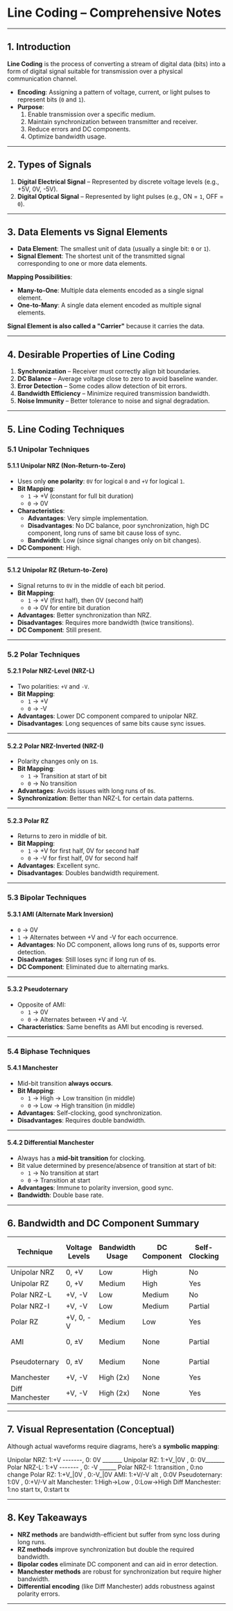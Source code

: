 # Line Coding – Comprehensive Notes

---

## 1. Introduction

**Line Coding** is the process of converting a stream of digital data (bits) into a form of digital signal suitable for transmission over a physical communication channel.

- **Encoding**: Assigning a pattern of voltage, current, or light pulses to represent bits (`0` and `1`).
- **Purpose**:
  1. Enable transmission over a specific medium.
  2. Maintain synchronization between transmitter and receiver.
  3. Reduce errors and DC components.
  4. Optimize bandwidth usage.

---

## 2. Types of Signals

1. **Digital Electrical Signal** – Represented by discrete voltage levels (e.g., +5V, 0V, -5V).
2. **Digital Optical Signal** – Represented by light pulses (e.g., ON = `1`, OFF = `0`).

---

## 3. Data Elements vs Signal Elements

- **Data Element**: The smallest unit of data (usually a single bit: `0` or `1`).
- **Signal Element**: The shortest unit of the transmitted signal corresponding to one or more data elements.

**Mapping Possibilities**:
- **Many-to-One**: Multiple data elements encoded as a single signal element.
- **One-to-Many**: A single data element encoded as multiple signal elements.

**Signal Element is also called a "Carrier"** because it carries the data.

---

## 4. Desirable Properties of Line Coding

1. **Synchronization** – Receiver must correctly align bit boundaries.
2. **DC Balance** – Average voltage close to zero to avoid baseline wander.
3. **Error Detection** – Some codes allow detection of bit errors.
4. **Bandwidth Efficiency** – Minimize required transmission bandwidth.
5. **Noise Immunity** – Better tolerance to noise and signal degradation.

---

## 5. Line Coding Techniques

### 5.1 Unipolar Techniques

#### 5.1.1 Unipolar NRZ (Non-Return-to-Zero)
- Uses only **one polarity**: `0V` for logical `0` and `+V` for logical `1`.
- **Bit Mapping**:
  - `1` → +V (constant for full bit duration)
  - `0` → 0V
- **Characteristics**:
  - **Advantages**: Very simple implementation.
  - **Disadvantages**: No DC balance, poor synchronization, high DC component, long runs of same bit cause loss of sync.
  - **Bandwidth**: Low (since signal changes only on bit changes).
- **DC Component**: High.

---

#### 5.1.2 Unipolar RZ (Return-to-Zero)
- Signal returns to `0V` in the middle of each bit period.
- **Bit Mapping**:
  - `1` → +V (first half), then 0V (second half)
  - `0` → 0V for entire bit duration
- **Advantages**: Better synchronization than NRZ.
- **Disadvantages**: Requires more bandwidth (twice transitions).
- **DC Component**: Still present.

---

### 5.2 Polar Techniques

#### 5.2.1 Polar NRZ-Level (NRZ-L)
- Two polarities: `+V` and `-V`.
- **Bit Mapping**:
  - `1` → +V
  - `0` → -V
- **Advantages**: Lower DC component compared to unipolar NRZ.
- **Disadvantages**: Long sequences of same bits cause sync issues.

---

#### 5.2.2 Polar NRZ-Inverted (NRZ-I)
- Polarity changes only on `1`s.
- **Bit Mapping**:
  - `1` → Transition at start of bit
  - `0` → No transition
- **Advantages**: Avoids issues with long runs of `0`s.
- **Synchronization**: Better than NRZ-L for certain data patterns.

---

#### 5.2.3 Polar RZ
- Returns to zero in middle of bit.
- **Bit Mapping**:
  - `1` → +V for first half, 0V for second half
  - `0` → -V for first half, 0V for second half
- **Advantages**: Excellent sync.
- **Disadvantages**: Doubles bandwidth requirement.

---

### 5.3 Bipolar Techniques

#### 5.3.1 AMI (Alternate Mark Inversion)
- `0` → 0V
- `1` → Alternates between +V and -V for each occurrence.
- **Advantages**: No DC component, allows long runs of `0`s, supports error detection.
- **Disadvantages**: Still loses sync if long run of `0`s.
- **DC Component**: Eliminated due to alternating marks.

---

#### 5.3.2 Pseudoternary
- Opposite of AMI:
  - `1` → 0V
  - `0` → Alternates between +V and -V.
- **Characteristics**: Same benefits as AMI but encoding is reversed.

---

### 5.4 Biphase Techniques

#### 5.4.1 Manchester
- Mid-bit transition **always occurs**.
- **Bit Mapping**:
  - `1` → High → Low transition (in middle)
  - `0` → Low → High transition (in middle)
- **Advantages**: Self-clocking, good synchronization.
- **Disadvantages**: Requires double bandwidth.

---

#### 5.4.2 Differential Manchester
- Always has a **mid-bit transition** for clocking.
- Bit value determined by presence/absence of transition at start of bit:
  - `1` → No transition at start
  - `0` → Transition at start
- **Advantages**: Immune to polarity inversion, good sync.
- **Bandwidth**: Double base rate.

---

## 6. Bandwidth and DC Component Summary

| Technique          | Voltage Levels | Bandwidth Usage   | DC Component | Self-Clocking | Long Run Problem |
|--------------------|----------------|-------------------|--------------|---------------|------------------|
| Unipolar NRZ       | 0, +V          | Low               | High         | No            | Yes              |
| Unipolar RZ        | 0, +V          | Medium            | High         | Yes           | Less             |
| Polar NRZ-L        | +V, -V         | Low               | Medium       | No            | Yes              |
| Polar NRZ-I        | +V, -V         | Low               | Medium       | Partial       | Less             |
| Polar RZ           | +V, 0, -V      | Medium            | Low          | Yes           | No               |
| AMI                | 0, ±V          | Medium            | None         | Partial       | Long zeros       |
| Pseudoternary      | 0, ±V          | Medium            | None         | Partial       | Long ones        |
| Manchester         | +V, -V         | High (2x)         | None         | Yes           | No               |
| Diff Manchester    | +V, -V         | High (2x)         | None         | Yes           | No               |

---

## 7. Visual Representation (Conceptual)

Although actual waveforms require diagrams, here’s a **symbolic mapping**:

Unipolar NRZ: 1:+V -------, 0: 0V _______
Unipolar RZ: 1:+V_|0V , 0: 0V_______
Polar NRZ-L: 1:+V ------- , 0: -V ______
Polar NRZ-I: 1:transition , 0:no change
Polar RZ: 1:+V_|0V , 0:-V_|0V
AMI: 1:+V/-V alt , 0:0V
Pseudoternary: 1:0V , 0:+V/-V alt
Manchester: 1:High→Low , 0:Low→High
Diff Manchester: 1:no start tx, 0:start tx

---

## 8. Key Takeaways

- **NRZ methods** are bandwidth-efficient but suffer from sync loss during long runs.
- **RZ methods** improve synchronization but double the required bandwidth.
- **Bipolar codes** eliminate DC component and can aid in error detection.
- **Manchester methods** are robust for synchronization but require higher bandwidth.
- **Differential encoding** (like Diff Manchester) adds robustness against polarity errors.

---
